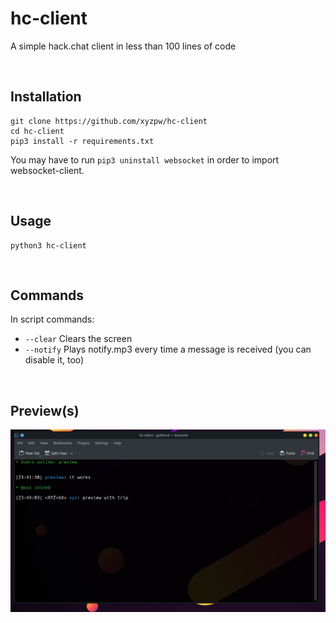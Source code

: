 # hc-client
A simple hack.chat client in less than 100 lines of code

<br />

## Installation

```
git clone https://github.com/xyzpw/hc-client
cd hc-client
pip3 install -r requirements.txt
```
You may have to run `pip3 uninstall websocket` in order to import websocket-client.

<br />

## Usage

```
python3 hc-client
```

<br />

## Commands
In script commands:
- `--clear`     Clears the screen
- `--notify`    Plays notify.mp3 every time a message is received (you can disable it, too)

<br />

## Preview(s)
![Preview](/preview.png)
